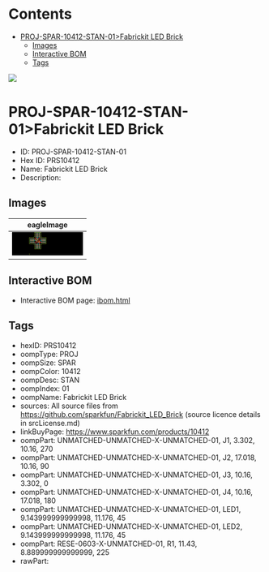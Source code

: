 



Contents
========

* [PROJ-SPAR-10412-STAN-01>Fabrickit LED Brick](#proj-spar-10412-stan-01fabrickit-led-brick)
	* [Images](#images)
	* [Interactive BOM](#interactive-bom)
	* [Tags](#tags)
  
![][im]
# PROJ-SPAR-10412-STAN-01>Fabrickit LED Brick

- ID: PROJ-SPAR-10412-STAN-01
- Hex ID: PRS10412
- Name: Fabrickit LED Brick
- Description: 

## Images
  
  

|eagleImage|
| :---: |
|[![eagleImage](eagleImage_140.png)](eagleImage_600.png)|

## Interactive BOM

- Interactive BOM page: [ibom.html](kicad/bom/ibom.html)

## Tags

- hexID: PRS10412
- oompType: PROJ
- oompSize: SPAR
- oompColor: 10412
- oompDesc: STAN
- oompIndex: 01
- oompName: Fabrickit LED Brick
- sources: All source files from https://github.com/sparkfun/Fabrickit_LED_Brick (source licence details in srcLicense.md)
- linkBuyPage: https://www.sparkfun.com/products/10412
- oompPart: UNMATCHED-UNMATCHED-X-UNMATCHED-01, J1, 3.302, 10.16, 270
- oompPart: UNMATCHED-UNMATCHED-X-UNMATCHED-01, J2, 17.018, 10.16, 90
- oompPart: UNMATCHED-UNMATCHED-X-UNMATCHED-01, J3, 10.16, 3.302, 0
- oompPart: UNMATCHED-UNMATCHED-X-UNMATCHED-01, J4, 10.16, 17.018, 180
- oompPart: UNMATCHED-UNMATCHED-X-UNMATCHED-01, LED1, 9.143999999999998, 11.176, 45
- oompPart: UNMATCHED-UNMATCHED-X-UNMATCHED-01, LED2, 9.143999999999998, 11.176, 45
- oompPart: RESE-0603-X-UNMATCHED-01, R1, 11.43, 8.889999999999999, 225
- rawPart: 



[im]: eagleImage_450.png
